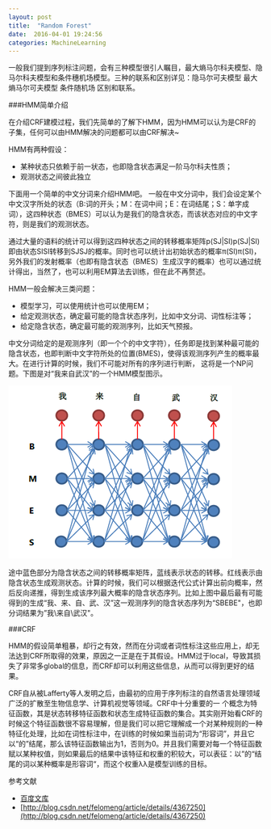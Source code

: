 ```yaml
---
layout: post
title:  "Random Forest"
date:  2016-04-01 19:24:56
categories: MachineLearning
---
```


一般我们提到序列标注问题，会有三种模型很引人瞩目，最大熵马尔科夫模型、隐马尔科夫模型和条件穗机场模型。三种的联系和区别详见：隐马尔可夫模型 最大熵马尔可夫模型 条件随机场 区别和联系。

###HMM简单介绍

在介绍CRF建模过程，我们先简单的了解下HMM，因为HMM可以认为是CRF的子集，任何可以由HMM解决的问题都可以由CRF解决~

HMM有两种假设：

* 某种状态只依赖于前一状态，也即隐含状态满足一阶马尔科夫性质；
* 观测状态之间彼此独立

下面用一个简单的中文分词来介绍HMM吧。
一般在中文分词中，我们会设定某个中文汉字所处的状态（B:词的开头；M：在词中间；E：在词结尾；S：单字成词），这四种状态（BMES）可以认为是我们的隐含状态，而该状态对应的中文字符，则是我们的观测状态。


通过大量的语料的统计可以得到这四种状态之间的转移概率矩阵p(SJ|SI)p(SJ|SI)
即由状态SISI转移到SJSJ的概率。同时也可以统计出初始状态的概率π(SI)π(SI)，另外我们的发射概率（也即有隐含状态（BMES）生成汉字的概率）也可以通过统计得出，当然了，也可以利用EM算法去训练，但在此不再赘述。

HMM一般会解决三类问题：

* 模型学习，可以使用统计也可以使用EM；
* 给定观测状态，确定最可能的隐含状态序列，比如中文分词、词性标注等；
* 给定隐含状态，确定最可能的观测序列，比如天气预报。

中文分词给定的是观测序列（即一个个的中文字符），任务即是找到某种最可能的隐含状态，也即判断中文字符所处的位置(BMES)，使得该观测序列产生的概率最大。在进行计算的时候，我们不可能对所有的序列进行判断， 这将是一个NP问题。下图是对“我来自武汉”的一个HMM模型图示。

![HMM图片](/public/image/t.png)

途中蓝色部分为隐含状态之间的转移概率矩阵，蓝线表示状态的转移。红线表示由隐含状态生成观测状态。计算的时候，我们可以根据迭代公式计算出前向概率，然后反向递推，得到生成该序列最大概率的隐含状态序列。比如上图中最后最有可能得到的生成“我、来、自、武、汉”这一观测序列的隐含状态序列为“SBEBE"，也即分词结果为”我\来自\武汉"。

###CRF

HMM的假设简单粗暴，却行之有效，然而在分词或者词性标注这些应用上，却无法达到CRF所取得的效果，原因之一正是在于其假设。HMM过于local，导致其损失了非常多global的信息，而CRF却可以利用这些信息，从而可以得到更好的结果。

CRF自从被Lafferty等人发明之后，由最初的应用于序列标注的自然语言处理领域广泛的扩散至生物信息学、计算机视觉等领域。CRF中十分重要的一 个概念为特征函数，其是状态转移特征函数和状态生成特征函数的集合。其实刚开始看CRF的时候这个特征函数很不容易理解，但是我们可以把它理解成一个对某种规则的一种特征化处理，比如在词性标注中，在训练的时候如果当前词为“形容词”，并且它以“的”结尾，那么该特征函数输出为1，否则为0。并且我们需要对每一个特征函数赋以某种权值，则如果最后的结果中该特征和权重的积较大，可以表征：以”的“结尾的词以某种概率是形容词“，而这个权重λλ是模型训练的目标。

 

参考文献

* [百度文库](http://wenku.baidu.com/link?url=7LBbXiKPWAPnqYexmBOhz4iCUSny6Ayg3M53Ls0IiVKdqLq-9YPNAiW3WKJ5UgihjWKmm4yTpahIIeu75BB_mM_Q1QicaLIGrOiwHUO8ktu###)
* [http://blog.csdn.net/felomeng/article/details/4367250](http://blog.csdn.net/felomeng/article/details/4367250)

[jekyll]:      http://jekyllrb.com
[jekyll-gh]:   https://github.com/jekyll/jekyll
[jekyll-help]: https://github.com/jekyll/jekyll-help

